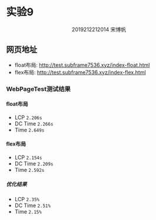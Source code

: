 # 实验9

<center>2019212212014 宋博帆</center>

## 网页地址
- float布局: http://test.subframe7536.xyz/index-float.html
- flex布局: http://test.subframe7536.xyz/index-flex.html
### WebPageTest测试结果
#### float布局
- LCP `2.206s`
- DC Time `2.266s`
- Time `2.649s`
#### flex布局
- LCP `2.154s`
- DC Time `2.209s`
- Time `2.592s`
##### 优化结果
- LCP `2.35%`
- DC Time `2.51%`
- Time `2.15%`
